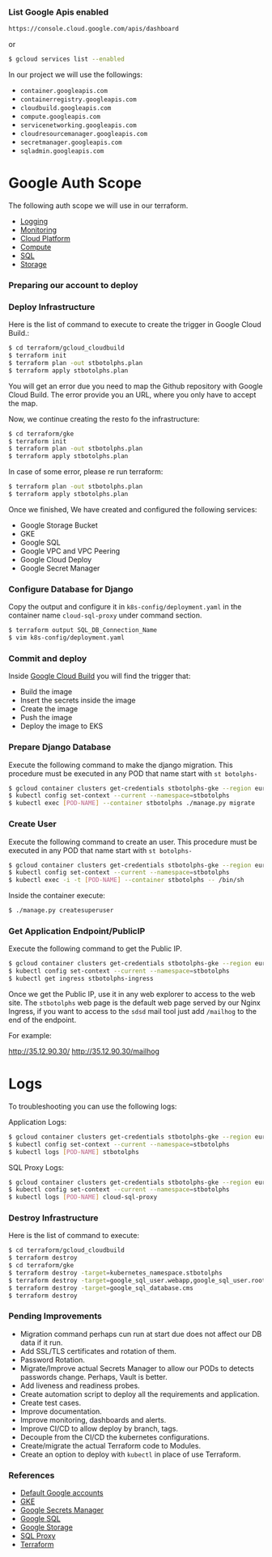 ###  List Google Apis enabled
``` bash
https://console.cloud.google.com/apis/dashboard
``` 
or
``` bash
$ gcloud services list --enabled
```
In our project we will use the followings:
- `container.googleapis.com`
- `containerregistry.googleapis.com`
- `cloudbuild.googleapis.com`
- `compute.googleapis.com`
- `servicenetworking.googleapis.com`
- `cloudresourcemanager.googleapis.com`
- `secretmanager.googleapis.com`
- `sqladmin.googleapis.com`

# Google Auth Scope
The following auth scope we will use in our terraform.
- [Logging](https://www.googleapis.com/auth/logging.write)
- [Monitoring](https://www.googleapis.com/auth/monitoring)
- [Cloud Platform](https://www.googleapis.com/auth/cloud-platform)
- [Compute](https://www.googleapis.com/auth/compute)
- [SQL](https://www.googleapis.com/auth/sqlservice.admin)
- [Storage](https://www.googleapis.com/auth/devstorage.full_control)

### Preparing our account to deploy

### Deploy Infrastructure
Here is the list of command to execute to create the trigger in Google Cloud Build.:
``` bash
$ cd terraform/gcloud_cloudbuild
$ terraform init
$ terraform plan -out stbotolphs.plan
$ terraform apply stbotolphs.plan
```
You will get an error due you need to map the Github repository with Google Cloud Build. The error provide you an URL, 
where you only have to accept the map.

Now, we continue creating the resto fo the infrastructure:
``` bash
$ cd terraform/gke
$ terraform init
$ terraform plan -out stbotolphs.plan
$ terraform apply stbotolphs.plan
```
In case of some error, please re run terraform:
``` bash
$ terraform plan -out stbotolphs.plan
$ terraform apply stbotolphs.plan
```
Once we finished, We have created and configured the following services:

- Google Storage Bucket
- GKE
- Google SQL
- Google VPC and VPC Peering
- Google Cloud Deploy
- Google Secret Manager

### Configure Database for Django
Copy the output and configure it in `k8s-config/deployment.yaml` in the container name `cloud-sql-proxy` under command section.
``` bash
$ terraform output SQL_DB_Connection_Name
$ vim k8s-config/deployment.yaml
```

### Commit and deploy
Inside [Google Cloud Build](https://console.cloud.google.com/cloud-build/) you will find the trigger that:
- Build the image
- Insert  the secrets inside the image
- Create the image
- Push the image
- Deploy the image to EKS

### Prepare Django Database
Execute the following command to make the django migration. This procedure must be executed in any POD that name start
with `st botolphs-`

``` bash
$ gcloud container clusters get-credentials stbotolphs-gke --region europe-west2 --project [PROJECT-ID]
$ kubectl config set-context --current --namespace=stbotolphs
$ kubectl exec [POD-NAME] --container stbotolphs ./manage.py migrate
```

### Create User
Execute the following command to create an user. This procedure must be executed in any POD that name start
with `st botolphs-`

``` bash
$ gcloud container clusters get-credentials stbotolphs-gke --region europe-west2 --project [PROJECT-ID]
$ kubectl config set-context --current --namespace=stbotolphs
$ kubectl exec -i -t [POD-NAME] --container stbotolphs -- /bin/sh
```
Inside the container execute:
``` bash
$ ./manage.py createsuperuser
```

### Get Application Endpoint/PublicIP
Execute the following command to get the Public IP.
``` bash
$ gcloud container clusters get-credentials stbotolphs-gke --region europe-west2 --project [PROJECT-ID]
$ kubectl config set-context --current --namespace=stbotolphs
$ kubectl get ingress stbotolphs-ingress
```
Once we get the Public IP, use it in any web explorer to access to the web site.
The `stbotolphs` web page is the default web page served by our Nginx Ingress, if you want to access to the
`sdsd` mail tool just add `/mailhog` to the end of the endpoint.

For example:

http://35.12.90.30/
http://35.12.90.30/mailhog

# Logs
To troubleshooting you can use the following logs:

Application Logs:
``` bash
$ gcloud container clusters get-credentials stbotolphs-gke --region europe-west2 --project [PROJECT-ID]
$ kubectl config set-context --current --namespace=stbotolphs
$ kubectl logs [POD-NAME] stbotolphs
```
SQL Proxy Logs:
``` bash
$ gcloud container clusters get-credentials stbotolphs-gke --region europe-west2 --project [PROJECT-ID]
$ kubectl config set-context --current --namespace=stbotolphs
$ kubectl logs [POD-NAME] cloud-sql-proxy
```

### Destroy Infrastructure
Here is the list of command to execute:
``` bash
$ cd terraform/gcloud_cloudbuild
$ terraform destroy
$ cd terraform/gke
$ terraform destroy -target=kubernetes_namespace.stbotolphs
$ terraform destroy -target=google_sql_user.webapp,google_sql_user.root
$ terraform destroy -target=google_sql_database.cms
$ terraform destroy
```

### Pending Improvements
- Migration command perhaps cun run at start due does not affect our DB data if it run.
- Add SSL/TLS certificates and rotation of them.
- Password Rotation.
- Migrate/Improve actual Secrets Manager to allow our PODs to detects passwords change. Perhaps, Vault is better.
- Add liveness and readiness probes.
- Create automation script to deploy all the requirements and application.
- Create test cases.
- Improve documentation. 
- Improve monitoring, dashboards and alerts.
- Improve CI/CD to allow deploy by branch, tags.
- Decouple from the CI/CD the kubernetes configurations.
- Create/migrate the actual Terraform code to Modules.
- Create an option to deploy with `kubectl` in place of use Terraform.

### References
- [Default Google accounts ](https://cloud.google.com/compute/docs/access/service-accounts#default_service_account)
- [GKE](https://cloud.google.com/kubernetes-engine/docs)
- [Google Secrets Manager](https://cloud.google.com/secret-manager/docs)
- [Google SQL](https://cloud.google.com/sql/docs)
- [Google Storage](https://cloud.google.com/storage/docs)
- [SQL Proxy](https://cloud.google.com/sql/docs/postgres/connect-kubernetes-engine)
- [Terraform](https://www.terraform.io/docs/providers/google/guides/using_gke_with_terraform.html)
